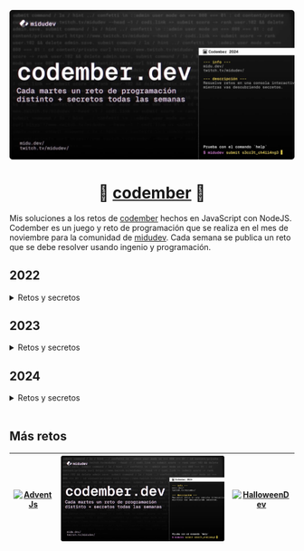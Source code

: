 <div align="center">

![Codember](./assets/codember.webp)

# 📗 [codember](https://codember.dev) 📗

</div>

Mis soluciones a los retos de [codember](https://codember.dev) hechos en JavaScript con NodeJS. Codember es un juego y reto de programación que se realiza en el mes de noviembre para la comunidad de [midudev](https://midu.dev). Cada semana se publica un reto que se debe resolver usando ingenio y programación.



## 2022
<details>
<summary>Retos y secretos</summary>


### Retos

- [Reto 1](https://github.com/cosmoart/codember/blob/main/2022/challenge01.md)
- [Reto 2](https://github.com/cosmoart/codember/blob/main/2022/challenge02.md)
- [Reto 3](https://github.com/cosmoart/codember/blob/main/2022/challenge03.md)
- [Reto 4](https://github.com/cosmoart/codember/blob/main/2022/challenge04.md)
- [Reto 5](https://github.com/cosmoart/codember/blob/main/2022/challenge05.md)

### Secretos

<details>
<summary>🖼️ 1) Imagen corrupta</summary>

<br/>

Navegando por las carpetas te puedes encontrar con una imagen corrupta que puedes ver con el comando que lee archivos. En la imagen se encuentra un comando que debes completar con el nombre de la persona que aparece allí.

<!-- $ say elon musk -->
<br/>

</details>

<details>

<summary>🐮 2) La vaca</summary>

<br/>

- La **vaca** te **dice** lo que debes hacer.
- Prueba con los nuevos comandos.
- Tony Monroe es el dueño de la vaca.

<!-- $ ping midu.dev -->
<br/>

</details>

<details>

<summary>🎊 3) Confeti</summary>

<br/>

Un simple comando que te tira confeti.

- El que persevera alcanza.
- El que persevera alcanza.
- El que persevera alcanza.

<!-- $ confetti  --- Enviar el comando varias veces -->
<br/>

</details>

<details>

<summary>🕹️ 4) Minijuego</summary>

<br/>

- Un comando que se encuentra en la lista de ayuda (help) te da una pista.
- Es un juego famoso que salio para la Game Boy.
- Consta de dos palabras: `___ ___`.

<!-- $ play tetris --- Con llenar una linea horizontal basta -->
<br/>

</details>

<details>

<summary>🛢️ 5) Rick roll</summary>

<br/>

- Usa el comando `do` con tres parametros: `do ___ ___ ___`.
- Es una frase icónica de un juego de la Nintendo 64.
- La frase tiene sentido, por ejemplo: `do a task now`.
- La relación con el [rick roll](https://www.youtube.com/watch?v=dQw4w9WgXcQ) es que el comando incluye una palabra de este.
- Es un easter egg en Google.

<!-- $ do a barrel roll -->
<br/>

</details>

<details>

<summary>🎭 6) Somos legión</summary>

<br/>

- Tienes un nuevo mensaje, puedes leerlo con el nuevo comando.
- Puedes obtener ayuda poniendo el nuevo comando con el parametro `--help`: `___ --help`.
- "109105100117" -> midu

<!-- submit t8vjh832948fcnal -->
<br/>

</details>

<details>

<summary>👽 7) Contra</summary>

<br/>

- En el juego _Contra_, había varios trucos que hacían el juego más fácil.
- Por ejemplo, hacer `Círculo, L1, Izquierda, R1, L2, X, R1, L1, Círculo, X` en _GTA V_ te da un coche de golf.
- No es necesario enviar un comando.

<!-- ⬆️, ⬆️, ⬇️, ⬇️, ⬅️, ➡️, ⬅️, ➡️, B, A  -->

<br/>

</details>

<details>

<summary>📦 8) npm run init</summary>

<br/>

- Ahora se puede acceder a la carpeta `public` con el comando.
- Escribe los comandos sin abreviarlos.

<!-- submit bug -->

<br/>

</details>

<br/>
<br/>

**_IMPORTANTE:_**

- Todos los comandos deben estar en inglés.
- En el archivo `CHANGELOG.md` puede haber pistas extra.
</details>


## 2023
<details>
<summary>Retos y secretos</summary>


### Retos

- [Reto 1](https://github.com/cosmoart/codember/blob/main/2023/challenge01.md)
- [Reto 2](https://github.com/cosmoart/codember/blob/main/2023/challenge02.md)
- [Reto 3](https://github.com/cosmoart/codember/blob/main/2023/challenge03.md)
- [Reto 4](https://github.com/cosmoart/codember/blob/main/2023/challenge04.md)
- [Reto 5](https://github.com/cosmoart/codember/blob/main/2023/challenge05.md)


### Secretos

<details>
<summary>👽 1) Contra</summary>

<br/>

- En el juego de la NES _Contra_ había varios trucos que hacían el juego más fácil, tienes que ejecutar uno de ellos.
- Por ejemplo, hacer `Círculo, L1, Izquierda, R1, L2, X, R1, L1, Círculo, X` en _GTA V_ te da un coche de golf.
- No es necesario enviar un comando, solo hacer una combinación de teclas.
- En _Contra_ este truco te daba 30 vidas.

<!-- ⬆️, ⬆️, ⬇️, ⬇️, ⬅️, ➡️, ⬅️, ➡️, B, A  -->
<br/>

</details>

<details>
<summary>🧑🏻‍🦲 2) Say my name</summary>

<br/>

- Usa los comandos para moverte entre carpetas y leer archivos. (Usa el comando `help` para obtener una lista de los comandos disponibles).
- La persona es el CEO de una importante empresa de hosting que empieza con V y termina con l.
- `name` No es lo mismo que `last-name`

<!-- $ submit rauch -->
<br/>

</details>

<details>
<summary>📅 3) La fecha especial</summary>

<br/>

- Tienes un nuevo email, puedes ver tus emails con el comando `mail`.
- Para leer un email usa el comando `mail <id>`.
- Recuerda usar el formato correcto para la fecha.

<!-- $ submit 2023-12-01 -->
<br/>

</details>

<details>
<summary>🎊 4) Confeti</summary>

<br/>

- Puedes leer el archivo `CHANGELOG.txt` para obtener información de la nueva versión.
- El que persevera alcanza.

<!-- $ confetti  --- Enviar el comando varias veces -->
<br/>

</details>

<details>
<summary>🪄 5) Magia!</summary>

<br/>

- Puedes leer el archivo `CHANGELOG.txt` para obtener información de la nueva versión.
- Es solo una palabra, en minúsculas.
- Existe una película de Disney con el mismo nombre.


<!-- $ submit itsmagic -->
<br/>

</details>

<details>

<summary>🟧 6) Adivinanza</summary>

<br/>

- Tienes un nuevo email, puedes ver tus emails con el comando `mail`.
- Para leer un email usa el comando `mail <id>`.
- Debes enviarlo con el comando submit: `submit <respuesta>`.


<!-- $ submit html -->
<br/>

</details>

<details>
<summary>🛢️ 7) Giro de barril</summary>

<br/>

- Puedes leer el archivo `CHANGELOG.txt` para obtener información de la nueva versión.
- Usa el comando `do` con tres parametros: `do ___ ___ ___`.
- La frase tiene sentido, por ejemplo: `do a task now`.
- El comando es en inglés.
- Es una frase icónica de un juego de la Nintendo 64.
- Es un easter egg en Google.


<!-- $ do a barrel roll -->
<br/>

</details>

<details>

<summary>🧑‍🚀 8) Astronauta</summary>

<br/>

- Para este secreto necesitas acceder a la carpeta `private`. El *mail* numero 3 te dice como acceder.
- En la carpeta `private` podrás leer el archivo `log_mars_mission.txt` con el comando cat: `cat log_mars_mission.txt`.


<!-- $ submit majortom -->
<br/>

</details>

<details>

<summary>🧑🏻‍🦲 9) Say my last name</summary>

<br/>

- Para este secreto necesitas acceder a la carpeta `private`. El *mail* numero 3 te dice como acceder.
- En la carpeta `private` podrás ver la imagen `ai.webp` con el comando cat: `cat ai.webp`.
- La persona **era** el CEO de una importante empresa de IA que empieza con O y termina con a.
- La persona ha sido noticia recientemente debido a su despido.
- `name` No es lo mismo que `last-name`


<!-- submit Altman -->
<br/>

</details>

<details>

<summary>🐄 10) La vaca dice</summary>

<br/>

- Puedes leer el archivo `CHANGELOG.txt` para obtener información de la nueva versión.
- Tienes un nuevo email, puedes ver tus emails con el comando `mail`.
- La **vaca** te **dice** lo que debes hacer.
- Es un solo comando formado por dos palabras juntas en inglés.
-	Referencia a un famoso paquete de npm.

<!-- cowsay -->
<!-- submit ping -->
<br/>


</details>
<details>

<summary>🐞 11) La adivinanza final</summary>

<br/>

- Tienes un nuevo email, puedes ver tus emails con el comando `mail`.
- Para leer un email usa el comando `mail <id>`.
- Es una palabra en inglés de 3 letras.

<!-- submit bug -->
<br/>


</details>
<details>

<summary>👾 12) Tetris</summary>

<br/>

- Puedes leer el archivo `CHANGELOG.txt` para obtener información de la nueva versión.
- Completa una linea.

<!-- play tetris -->
<!-- Con llenar una linea horizontal basta -->
<br/>


</details>
<details>

<summary>🪐 13) Marte</summary>

<br/>

- Para este secreto necesitas acceder a la carpeta `private`. El *mail* numero 3 te dice como acceder.
- En la carpeta `private` podrás leer el archivo `final_log_mars_mission.txt` con el comando cat: `cat final_log_mars_mission.txt`.
- Busca el comando en el texto.
- Son tres palabras: `___ ___ ___`.

<!-- npm install adventjs -->
<br/>


</details>

</details>



## 2024

<details>
<summary>Retos y secretos</summary>


### Retos

- [Reto 1](https://github.com/cosmoart/codember/blob/main/2024/challenge01.md)
- [Reto 2](https://github.com/cosmoart/codember/blob/main/2024/challenge02.md)


### Secretos

<details>
<summary>🌌 1) ¡Multiverso a salvo!</summary>

<br/>

- Presta atención al ultimo texto que da el comando `version` ![version](/assets/version.png)
- Decodifica en Base64
- La fecha te la da el comando `version`

<br/>
</details>


<details>
<summary>🔥 2) ¿Todo estará bien?</summary>

<br/>

- Navegando por las carpetas te puedes encontrar con la imagen "image.webp".
- Usa los comandos `ls`,`cd` y `cat` para moverte entre carpetas y leer archivos.

<br/>
</details>


<details>
<summary>👽 3) Contra</summary>

<br/>

`/hint - Pista #02`
- En el juego de la NES *Contra* había varios trucos que hacían el juego más fácil, tienes que ejecutar uno de ellos.
- Por ejemplo, hacer Círculo, L1, Izquierda, R1, L2, X, R1, L1, Círculo, X en GTA V te da un coche de golf.
- No es necesario enviar un comando, solo hacer una combinación de teclas.
- En Contra este truco te daba 30 vidas.

<br/>
</details>


<details>
<summary>📷 4) Observador Innato</summary>

<br/>

`/hint - Pista #05`
- Para compartir codember.dev usa el comando `share`.

<br/>
</details>



<details>
<summary>🎊 5) Confetti lanzado</summary>

<br/>

`/hint - Pista #02`

<br/>
</details>


<details>
<summary>👨‍💻 6) Hacker eliminado</summary>

<br/>

- Usa el comando `sudo` para iniciar sesión como administrador.
- Elimina al hacker que va ganando.

<br/>
</details>

</details>


<br/>

## Más retos

<table align="center">
	<thead>
		<tr>
			<th>
				<a href="https://github.com/cosmoart/adventJS" target="_blank" rel="noopener noreferrer">
					<img src="./assets/adventjs.avif" title="AdventJs"/>
				</a>
			</th>
			<th>
				<a href="https://github.com/cosmoart/codember" target="_blank" rel="noopener noreferrer">
					<img src="./assets/codember.webp" title="Codember"/>
				</a>
			</th>
			<th>
				<a href="https://github.com/cosmoart/HalloweenDev" target="_blank" rel="noopener noreferrer">
					<img src="./assets/halloween.avif" title="HalloweenDev"/>
				</a>
			</th>
		</tr>
	</thead>
</table>
